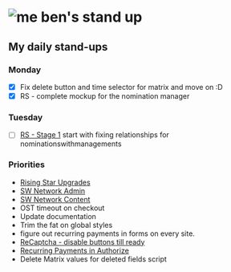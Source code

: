 # ![me](https://avatars2.githubusercontent.com/u/5232044?s=50&v=4) ben's stand up

## My daily stand-ups

### Monday

- [X] Fix delete button and time selector for matrix and move on :D 
- [X] RS - complete mockup for the nomination manager

### Tuesday

- [ ] [RS - Stage 1](https://app.clickup.com/8537154/v/l/li/63072271?pr=12760709)
      start with fixing relationships for nominationswithmanagements

### Priorities 
    
- [Rising Star Upgrades](https://app.clickup.com/8537154/v/l/f/27554943?pr=12707202)
- [SW Network Admin](https://app.clickup.com/8537154/v/l/li/54890360?pr=12760709)
- [SW Network Content](https://app.clickup.com/8537154/v/l/li/54892353?pr=12760709)
- OST timeout on checkout
- Update documentation
- Trim the fat on global styles
- figure out recurring payments in forms on every site.
- [ReCaptcha - disable buttons till ready](https://projects.madebyspeak.com/#/tasks/17598281)
- [Recurring Payments in Authorize](https://projects.madebyspeak.com/#/tasks/16411534)
- Delete Matrix values for deleted fields script
